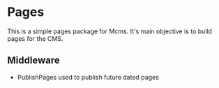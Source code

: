 # Pages
This is a simple pages package for Mcms. It's main objective is to build
pages for the CMS.

## Middleware
* PublishPages used to publish future dated pages